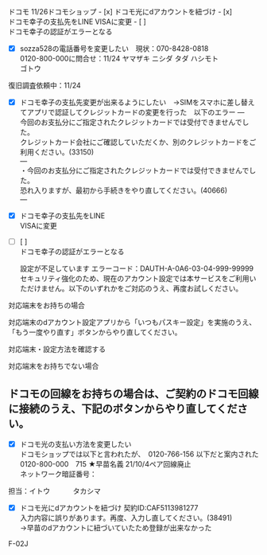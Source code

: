 ドコモ 11/26ドコモショップ - [x] ドコモ光にdアカウントを紐づけ - [x]  
ドコモ幸子の支払先をLINE VISAに変更 - [ ]  
ドコモ幸子の認証がエラーとなる  

- [x] sozza528の電話番号を変更したい　現状：070-8428-0818  
    0120-800-000に問合せ：11/24 ヤマザキ ニシダ タダ ハシモト  
    ゴトウ  
    

復旧調査依頼中：11/24

- [x] ドコモ幸子の支払先変更が出来るようにしたい　→SIMをスマホに差し替えてアプリで認証してクレジットカードの変更を行った　以下のエラー —  
    今回のお支払分にご指定されたクレジットカードでは受付できませんでした。  
    クレジットカード会社にご確認していただくか、別のクレジットカードをご利用ください。(33150)  
    —  
    ・今回のお支払分にご指定されたクレジットカードでは受付できませんでした。  
    恐れ入りますが、最初から手続きをやり直してください。(40666)  
    —  
    
- [x] ドコモ幸子の支払先をLINE  
    VISAに変更  
    
- [ ] [ ]  
    ドコモ幸子の認証がエラーとなる  
      
    設定が不足しています エラーコード：DAUTH-A-0A6-03-04-999-99999  
    セキュリティ強化のため、現在のアカウント設定では本サービスをご利用いただけません。以下のいずれかをご対応のうえ、再度お試しください。  
    

対応端末をお持ちの場合

対応端末のdアカウント設定アプリから「いつもパスキー設定」を実施のうえ、「もう一度やり直す」ボタンからやり直してください。

対応端末・設定方法を確認する

対応端末をお持ちでない場合

## ドコモの回線をお持ちの場合は、ご契約のドコモ回線に接続のうえ、下記のボタンからやり直してください。

- [x] ドコモ光の支払い方法を変更したい  
    ドコモショップでは以下と言われたが、　0120-766-156 以下だと案内された　0120-800-000　715 ★早苗名義 21/10/4ペア回線廃止  
    ネットワーク暗証番号：  
    

担当：イトウ 　　　タカシマ

- [x] ドコモ光にdアカウントを紐づけ 契約ID:CAF5113981277  
    入力内容に誤りがあります。再度、入力し直してください。(38491)  
    →早苗のdアカウントに紐づいていたため登録が出来なかった  
    

F-02J